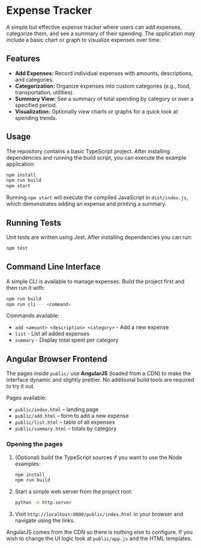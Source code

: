 # Expense Tracker

A simple but effective expense tracker where users can add expenses, categorize them, and see a summary of their spending. The application may include a basic chart or graph to visualize expenses over time.

## Features

- **Add Expenses:** Record individual expenses with amounts, descriptions, and categories.
- **Categorization:** Organize expenses into custom categories (e.g., food, transportation, utilities).
- **Summary View:** See a summary of total spending by category or over a specified period.
- **Visualization:** Optionally view charts or graphs for a quick look at spending trends.

## Usage

The repository contains a basic TypeScript project. After installing dependencies and running the build script, you can execute the example application:

```bash
npm install
npm run build
npm start
```

Running `npm start` will execute the compiled JavaScript in `dist/index.js`, which demonstrates adding an expense and printing a summary.

## Running Tests

Unit tests are written using Jest. After installing dependencies you can run:

```bash
npm test
```

## Command Line Interface

A simple CLI is available to manage expenses. Build the project first and then run it with:

```bash
npm run build
npm run cli -- <command>
```

Commands available:

- `add <amount> <description> <category>` - Add a new expense
- `list` - List all added expenses
- `summary` - Display total spent per category

## Angular Browser Frontend

The pages inside `public/` use **AngularJS** (loaded from a CDN) to make the interface dynamic and slightly prettier. No additional build tools are required to try it out.

Pages available:

- `public/index.html` – landing page
- `public/add.html` – form to add a new expense
- `public/list.html` – table of all expenses
- `public/summary.html` – totals by category

### Opening the pages

1. (Optional) build the TypeScript sources if you want to use the Node examples:

   ```bash
   npm install
   npm run build
   ```

2. Start a simple web server from the project root:

   ```bash
   python -m http.server
   ```

3. Visit `http://localhost:8000/public/index.html` in your browser and navigate using the links.

AngularJS comes from the CDN so there is nothing else to configure. If you wish to change the UI logic look at `public/app.js` and the HTML templates.
